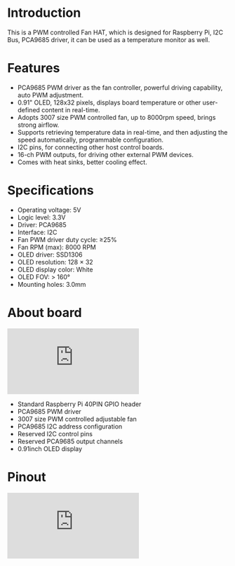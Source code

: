 # Introduction

This is a PWM controlled Fan HAT, which is designed for Raspberry Pi, I2C Bus, PCA9685 driver, it can be used as a temperature monitor as well.

# Features

- PCA9685 PWM driver as the fan controller, powerful driving capability, auto PWM adjustment.
- 0.91" OLED, 128x32 pixels, displays board temperature or other user-defined content in real-time.
- Adopts 3007 size PWM controlled fan, up to 8000rpm speed, brings strong airflow.
- Supports retrieving temperature data in real-time, and then adjusting the speed automatically, programmable configuration.
- I2C pins, for connecting other host control boards.
- 16-ch PWM outputs, for driving other external PWM devices.
- Comes with heat sinks, better cooling effect.

# Specifications

- Operating voltage: 5V
- Logic level: 3.3V
- Driver: PCA9685
- Interface: I2C
- Fan PWM driver duty cycle: ≥25%
- Fan RPM (max): 8000 RPM
- OLED driver: SSD1306
- OLED resolution: 128 × 32
- OLED display color: White
- OLED FOV: > 160°
- Mounting holes: 3.0mm

# About board

![overall](https://www.waveshare.com/w/fkbk/swtumb.php?f=Fan-HAT-9_960.jpg&width=700)

- Standard Raspberry Pi 40PIN GPIO header
- PCA9685 PWM driver
- 3007 size PWM controlled adjustable fan
- PCA9685 I2C address configuration
- Reserved I2C control pins
- Reserved PCA9685 output channels
- 0.91inch OLED display

# Pinout

![pinout](https://www.waveshare.com/w/fkbk/swtumb.php?f=Fan-HAT-11_960.jpg&width=700)